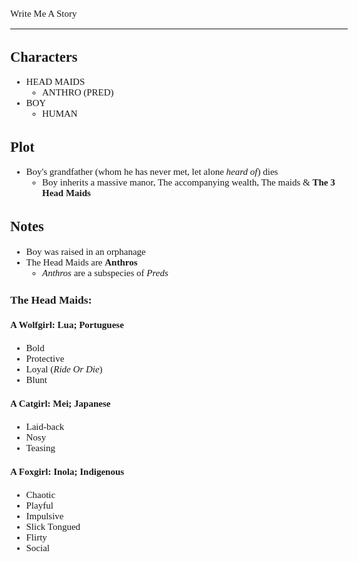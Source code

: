 <Style>
	Body {
		Font-size: 15px;
		Font-family: Verdana;
	};
</Style>

Write Me A Story
****************
Characters
----------
- HEAD MAIDS
	- ANTHRO (PRED)
- BOY
	- HUMAN

Plot
----
- Boy's grandfather (whom he has never met, let alone _heard of_) dies
	- Boy inherits a massive manor,
		The accompanying wealth,
		The maids &
		__The 3 Head Maids__

Notes
-----
- Boy was raised in an orphanage
- The Head Maids are __Anthros__
	- _Anthros_ are a subspecies of _Preds_
### The Head Maids:
#### A Wolfgirl: Lua; Portuguese
- Bold
- Protective
- Loyal (_Ride Or Die_)
- Blunt
#### A Catgirl: Mei; Japanese
- Laid-back
- Nosy
- Teasing
#### A Foxgirl: Inola; Indigenous
- Chaotic
- Playful
- Impulsive
- Slick Tongued
- Flirty
- Social
